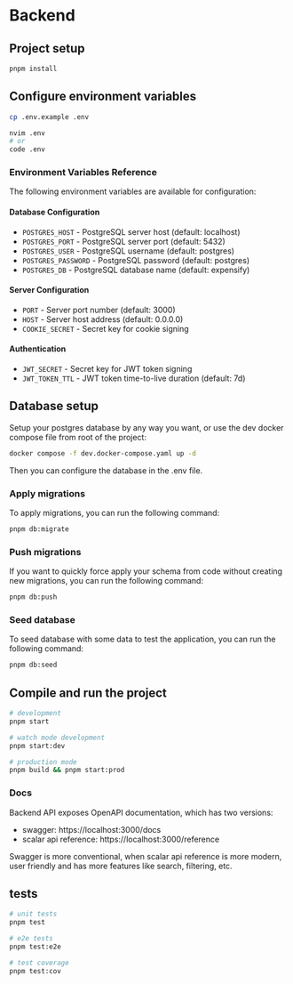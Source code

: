 # Backend

## Project setup

```bash
pnpm install
```

## Configure environment variables

```bash
cp .env.example .env

nvim .env
# or
code .env
```

### Environment Variables Reference

The following environment variables are available for configuration:

#### Database Configuration

- `POSTGRES_HOST` - PostgreSQL server host (default: localhost)
- `POSTGRES_PORT` - PostgreSQL server port (default: 5432)
- `POSTGRES_USER` - PostgreSQL username (default: postgres)
- `POSTGRES_PASSWORD` - PostgreSQL password (default: postgres)
- `POSTGRES_DB` - PostgreSQL database name (default: expensify)

#### Server Configuration

- `PORT` - Server port number (default: 3000)
- `HOST` - Server host address (default: 0.0.0.0)
- `COOKIE_SECRET` - Secret key for cookie signing

#### Authentication

- `JWT_SECRET` - Secret key for JWT token signing
- `JWT_TOKEN_TTL` - JWT token time-to-live duration (default: 7d)

## Database setup

Setup your postgres database by any way you want, or use the dev docker compose file from root of the project:

```bash
docker compose -f dev.docker-compose.yaml up -d
```

Then you can configure the database in the .env file.

### Apply migrations

To apply migrations, you can run the following command:

```bash
pnpm db:migrate
```

### Push migrations

If you want to quickly force apply your schema from code without creating new migrations, you can run the following command:

```bash
pnpm db:push
```

### Seed database

To seed database with some data to test the application, you can run the following command:

```bash
pnpm db:seed
```

## Compile and run the project

```bash
# development
pnpm start

# watch mode development
pnpm start:dev

# production mode
pnpm build && pnpm start:prod
```

### Docs

Backend API exposes OpenAPI documentation, which has two versions:

- swagger: https://localhost:3000/docs
- scalar api reference: https://localhost:3000/reference

Swagger is more conventional, when scalar api reference is more modern, user friendly and has more features like search, filtering, etc.

## tests

```bash
# unit tests
pnpm test

# e2e tests
pnpm test:e2e

# test coverage
pnpm test:cov
```
